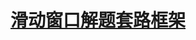 [滑动窗口解题套路框架](https://labuladong.gitbook.io/algo/di-ling-zhang-bi-du-xi-lie/hua-dong-chuang-kou-ji-qiao)
==





